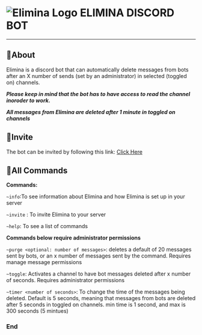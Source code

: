 # ![Elimina Logo](https://i.imgur.com/Ix1xVMP.png "Elimina Logo")  ELIMINA DISCORD BOT
---
## 📃About
Elimina is a discord bot that can automatically delete messages from bots after an X number of sends (set by an administrator) in selected (toggled on) channels. 

***Please keep in mind that the bot has to have access to read the channel inoroder to work.***

***All messages from Elimina are deleted after 1 minute in toggled on channels***


## 💌Invite
The bot can be invited by following this link: [Click Here](https://discord.com/api/oauth2/authorize?client_id=777575449957498890&permissions=90112&scope=bot "Discord direct invite link")


## 💬All Commands
**Commands:**

```~info```:To see information about Elimina and how Elimina is set up in your server

```~invite``` : To invite Elimina to your server

```~help```: To see a list of commands


**Commands below require administrator permissions**

```~purge <optional: number of messages>```: deletes a default of 20 messages sent by bots, or an x number of messages sent by the command. Requires manage message permissions

```~toggle```: Activates a channel to have bot messages deleted after x number of seconds. Requires administrator permissions

```~timer <number of seconds>```: To change the time of the messages being deleted. Default is 5 seconds, meaning that messages from bots are deleted after 5 seconds in toggled on channels. min time is 1 second, and max is 300 seconds (5 mintues)


### End
